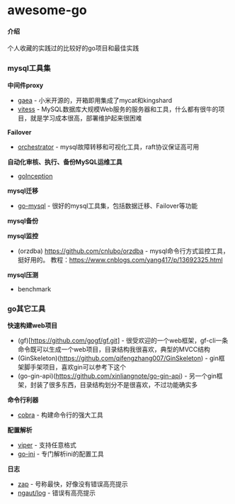 # awesome-go

#### 介绍
个人收藏的实践过的比较好的go项目和最佳实践

### mysql工具集

**中间件proxy**
- [gaea](https://github.com/XiaoMi/Gaea.git) - 小米开源的，开箱即用集成了mycat和kingshard
- [vitess](https://github.com/vitessio/vitess.git) - MySQL数据库大规模Web服务的服务器和工具，什么都有很牛的项目，就是学习成本很高，部署维护起来很困难

**Failover**
- [orchestrator](https://github.com/openark/orchestrator.git) - mysql故障转移和可视化工具，raft协议保证高可用

**自动化审核、执行、备份MySQL运维工具**
- [goInception](https://github.com/hanchuanchuan/goInception)

**mysql迁移**
- [go-mysql](https://github.com/go-mysql-org/go-mysql.git) - 很好的mysql工具集，包括数据迁移、Failover等功能

**mysql备份**

**mysql监控**
- (orzdba) https://github.com/cnlubo/orzdba - mysql命令行方式监控工具，挺好用的。
教程：https://www.cnblogs.com/yang417/p/13692325.html


**mysql压测**
- benchmark

### go其它工具

**快速构建web项目**
- (gf)[https://github.com/gogf/gf.git] - 很受欢迎的一个web框架，gf-cli一条命令既可以生成一个web项目，目录结构我很喜欢，典型的MVCC结构
- (GinSkeleton)(https://github.com/qifengzhang007/GinSkeleton) - gin框架脚手架项目，喜欢gin可以参考下这个
- (go-gin-api)(https://github.com/xinliangnote/go-gin-api) - 另一个gin框架，封装了很多东西，目录结构划分不是很喜欢，不过功能确实多

**命令行利器**
- [cobra](https://github.com/spf13/cobra.git) - 构建命令行的强大工具

**配置解析**
- [viper](https://github.com/spf13/viper.git) - 支持任意格式
- [go-ini](https://github.com/go-ini/ini.git) - 专门解析ini的配置工具

**日志**
- [zap](https://github.com/uber-go/zap.git) - 号称最快，好像没有错误高亮提示
- [ngaut/log](https://github.com/ngaut/log.git) - 错误有高亮提示



